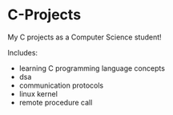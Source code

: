 # C-Projects
My C projects as a Computer Science student!

Includes: 
- learning C programming language concepts
- dsa
- communication protocols
- linux kernel
- remote procedure call
